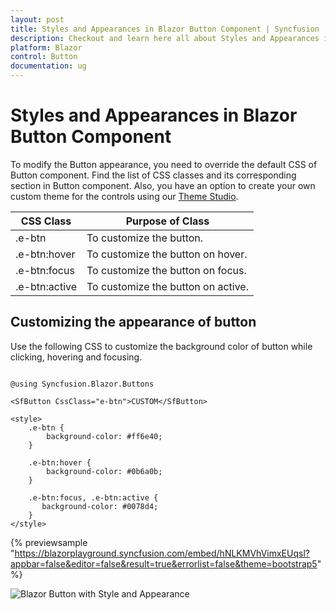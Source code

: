 ```yaml
---
layout: post
title: Styles and Appearances in Blazor Button Component | Syncfusion
description: Checkout and learn here all about Styles and Appearances in Syncfusion Blazor Button component and more.
platform: Blazor
control: Button
documentation: ug
---
```


# Styles and Appearances in Blazor Button Component

To modify the Button appearance, you need to override the default CSS of Button component. Find the list of CSS classes and its corresponding section in Button component. Also, you have an option to create your own custom theme for the controls using our [Theme Studio](https://blazor.syncfusion.com/themestudio/?theme=material).

|CSS Class | Purpose of Class |
|-----|----- |
|.e-btn|To customize the button.|
|.e-btn:hover|To customize the button on hover.|
|.e-btn:focus|To customize the button on focus.|
|.e-btn:active|To customize the button on active.|

## Customizing the appearance of button

Use the following CSS to customize the background color of button while clicking, hovering and focusing.

```cshtml

@using Syncfusion.Blazor.Buttons

<SfButton CssClass="e-btn">CUSTOM</SfButton>

<style>
    .e-btn {
        background-color: #ff6e40;
    }

    .e-btn:hover {
        background-color: #0b6a0b;
    }

    .e-btn:focus, .e-btn:active {
       background-color: #0078d4;
    }   
</style>

```

{% previewsample "https://blazorplayground.syncfusion.com/embed/hNLKMVhVimxEUqsl?appbar=false&editor=false&result=true&errorlist=false&theme=bootstrap5" %}

![Blazor Button with Style and Appearance](./images/blazor-button-style-and-appearance.gif)